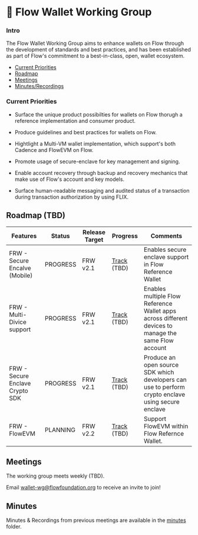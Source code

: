 # 🔐 Flow Wallet Working Group

### Intro

The Flow Wallet Working Group aims to enhance wallets on Flow through the development of standards and best practices, and has been established as part of Flow's commitment to a best-in-class, open, wallet ecosystem.

* [Current Priorities](#current-priorities)
* [Roadmap](#roadmap)
* [Meetings](#meetings)
* [Minutes/Recordings](#minutes)

### Current Priorities

- Surface the unique product possibilties for wallets on Flow thorugh a reference implementation and consumer product.

- Produce guidelines and best practices for wallets on Flow.

- Hightlight a Multi-VM wallet implementation, which support's both Cadence and FlowEVM on Flow.

- Promote usage of secure-enclave for key management and signing.

- Enable account recovery through backup and recovery mechanics that make use of Flow's account and key models.

- Surface human-readable messaging and audited status of a transaction during transaction authorization by using FLIX.

## Roadmap (TBD)
 
| Features                                           | Status    | Release Target | Progress        |  Comments     |
| ---------------------------------------------------| --------- | -------------- | --------------- | ------------- |
| FRW - Secure Encalve (Mobile)                      | PROGRESS  | FRW v2.1       | [Track]() (TBD) |Enables secure enclave support in Flow Reference Wallet|
| FRW - Multi-Divice support                         | PROGRESS  | FRW v2.1       | [Track]() (TBD) |Enables multiple Flow Reference Wallet apps across different devices to manage the same Flow account|
| FRW - Secure Enclave Crypto SDK                    | PROGRESS  | FRW v2.1       | [Track]() (TBD) |Produce an open source SDK which developers can use to perform crypto enclave using secure enclave|
| FRW - FlowEVM                                      | PLANNING  | FRW v2.2       | [Track]() (TBD) |Support FlowEVM within Flow Refernce Wallet.|

## Meetings

The working group meets weekly (TBD).

Email wallet-wg@flowfoundation.org to receive an invite to join!

## Minutes

Minutes & Recordings from previous meetings are available in the [minutes](/minutes) folder.






